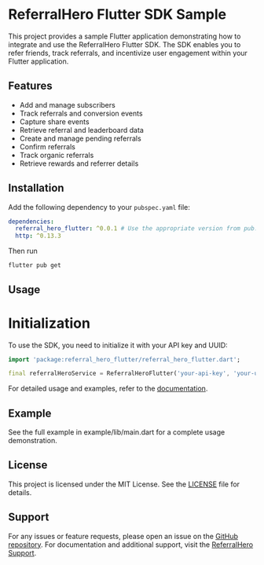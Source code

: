 # ReferralHero Flutter SDK Sample

This project provides a sample Flutter application demonstrating how to integrate and use the ReferralHero Flutter SDK. The SDK enables you to refer friends, track referrals, and incentivize user engagement within your Flutter application.

## Features

- Add and manage subscribers
- Track referrals and conversion events
- Capture share events
- Retrieve referral and leaderboard data
- Create and manage pending referrals
- Confirm referrals
- Track organic referrals
- Retrieve rewards and referrer details

## Installation

Add the following dependency to your `pubspec.yaml` file:

```yaml
dependencies:
  referral_hero_flutter: ^0.0.1 # Use the appropriate version from pub.dev
  http: ^0.13.3
```

Then run

```shell
flutter pub get
```

## Usage

# Initialization

To use the SDK, you need to initialize it with your API key and UUID:

```dart
import 'package:referral_hero_flutter/referral_hero_flutter.dart';

final referralHeroService = ReferralHeroFlutter('your-api-key', 'your-uuid');
```

For detailed usage and examples, refer to the [documentation](https://support.referralhero.com/integrate/mobile-sdks/flutter).

## Example

See the full example in example/lib/main.dart for a complete usage demonstration.

## License
This project is licensed under the MIT License. See the [LICENSE](https://github.com/maitre-app/ReferralHero-Flutter/blob/main/LICENSE) file for details.

## Support

For any issues or feature requests, please open an issue on the [GitHub repository](https://github.com/maitre-app/ReferralHero-Flutter).
For documentation and additional support, visit the [ReferralHero Support](https://support.referralhero.com/).
